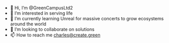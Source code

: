 - 👋 Hi, I’m @GreenCampusLtd2
- 👀 I’m interested in serving life
- 🌱 I’m currently learning Unreal for massive concerts to grow ecosystems around the world
- 💞️ I’m looking to collaborate on solutions
- 📫 How to reach me charles@create.green

<!---
GreenCampusLtd2/GreenCampusLtd2 is a ✨ special ✨ repository because its `README.md` (this file) appears on your GitHub profile.
You can click the Preview link to take a look at your changes.
--->
